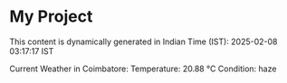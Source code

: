 # My Project

This content is dynamically generated in Indian Time (IST): 2025-02-08 03:17:17 IST


Current Weather in Coimbatore:
Temperature: 20.88 °C
Condition: haze
